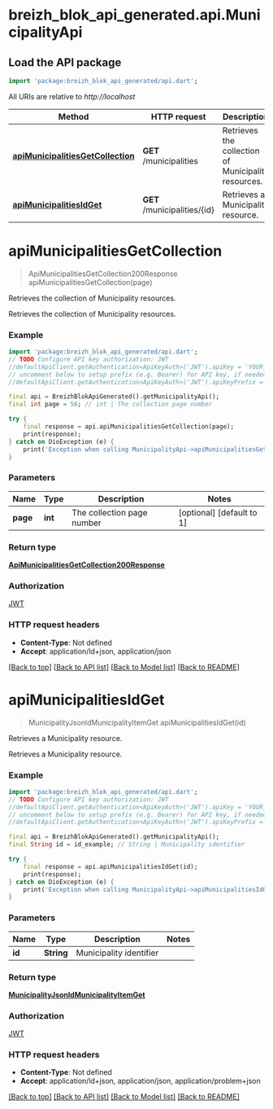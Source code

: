 # breizh_blok_api_generated.api.MunicipalityApi

## Load the API package
```dart
import 'package:breizh_blok_api_generated/api.dart';
```

All URIs are relative to *http://localhost*

Method | HTTP request | Description
------------- | ------------- | -------------
[**apiMunicipalitiesGetCollection**](MunicipalityApi.md#apimunicipalitiesgetcollection) | **GET** /municipalities | Retrieves the collection of Municipality resources.
[**apiMunicipalitiesIdGet**](MunicipalityApi.md#apimunicipalitiesidget) | **GET** /municipalities/{id} | Retrieves a Municipality resource.


# **apiMunicipalitiesGetCollection**
> ApiMunicipalitiesGetCollection200Response apiMunicipalitiesGetCollection(page)

Retrieves the collection of Municipality resources.

Retrieves the collection of Municipality resources.

### Example
```dart
import 'package:breizh_blok_api_generated/api.dart';
// TODO Configure API key authorization: JWT
//defaultApiClient.getAuthentication<ApiKeyAuth>('JWT').apiKey = 'YOUR_API_KEY';
// uncomment below to setup prefix (e.g. Bearer) for API key, if needed
//defaultApiClient.getAuthentication<ApiKeyAuth>('JWT').apiKeyPrefix = 'Bearer';

final api = BreizhBlokApiGenerated().getMunicipalityApi();
final int page = 56; // int | The collection page number

try {
    final response = api.apiMunicipalitiesGetCollection(page);
    print(response);
} catch on DioException (e) {
    print('Exception when calling MunicipalityApi->apiMunicipalitiesGetCollection: $e\n');
}
```

### Parameters

Name | Type | Description  | Notes
------------- | ------------- | ------------- | -------------
 **page** | **int**| The collection page number | [optional] [default to 1]

### Return type

[**ApiMunicipalitiesGetCollection200Response**](ApiMunicipalitiesGetCollection200Response.md)

### Authorization

[JWT](../README.md#JWT)

### HTTP request headers

 - **Content-Type**: Not defined
 - **Accept**: application/ld+json, application/json

[[Back to top]](#) [[Back to API list]](../README.md#documentation-for-api-endpoints) [[Back to Model list]](../README.md#documentation-for-models) [[Back to README]](../README.md)

# **apiMunicipalitiesIdGet**
> MunicipalityJsonldMunicipalityItemGet apiMunicipalitiesIdGet(id)

Retrieves a Municipality resource.

Retrieves a Municipality resource.

### Example
```dart
import 'package:breizh_blok_api_generated/api.dart';
// TODO Configure API key authorization: JWT
//defaultApiClient.getAuthentication<ApiKeyAuth>('JWT').apiKey = 'YOUR_API_KEY';
// uncomment below to setup prefix (e.g. Bearer) for API key, if needed
//defaultApiClient.getAuthentication<ApiKeyAuth>('JWT').apiKeyPrefix = 'Bearer';

final api = BreizhBlokApiGenerated().getMunicipalityApi();
final String id = id_example; // String | Municipality identifier

try {
    final response = api.apiMunicipalitiesIdGet(id);
    print(response);
} catch on DioException (e) {
    print('Exception when calling MunicipalityApi->apiMunicipalitiesIdGet: $e\n');
}
```

### Parameters

Name | Type | Description  | Notes
------------- | ------------- | ------------- | -------------
 **id** | **String**| Municipality identifier | 

### Return type

[**MunicipalityJsonldMunicipalityItemGet**](MunicipalityJsonldMunicipalityItemGet.md)

### Authorization

[JWT](../README.md#JWT)

### HTTP request headers

 - **Content-Type**: Not defined
 - **Accept**: application/ld+json, application/json, application/problem+json

[[Back to top]](#) [[Back to API list]](../README.md#documentation-for-api-endpoints) [[Back to Model list]](../README.md#documentation-for-models) [[Back to README]](../README.md)

